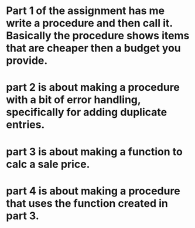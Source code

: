 # Part 1 of the assignment has me write a procedure and then call it. Basically the procedure shows items that are cheaper then a budget you provide.
# part 2 is about making a procedure with a bit of error handling, specifically for adding duplicate entries.
# part 3 is about making a function to calc a sale price.
# part 4 is about making a procedure that uses the function created in part 3.
